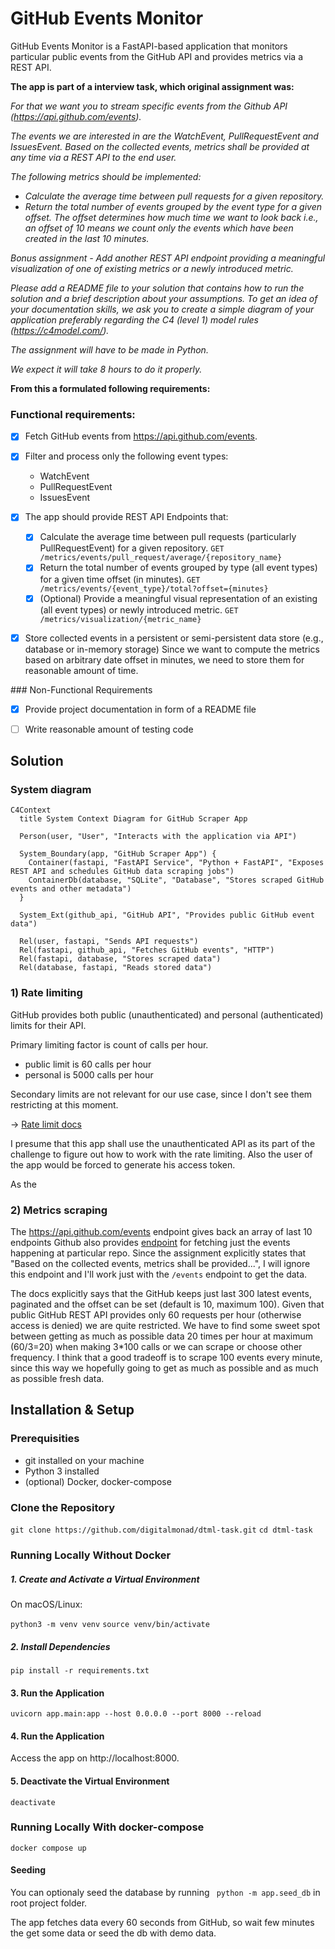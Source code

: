 # GitHub Events Monitor

GitHub Events Monitor is a FastAPI-based application that monitors particular public events from the GitHub API and provides metrics via a REST API.

**The app is part of a interview task, which original assignment was:**


_For that we want you to stream specific events from the Github API (https://api.github.com/events)._

_The events we are interested in are the WatchEvent, PullRequestEvent and IssuesEvent. Based on the collected events, metrics shall be provided at any time via a REST API to the end user._

_The following metrics should be implemented:_
- _Calculate the average time between pull requests for a given repository._
- _Return the total number of events grouped by the event type for a given offset. The offset determines how much time we want to look back i.e., an offset of 10 means we count only the events which have been created in the last 10 minutes._

_Bonus assignment - Add another REST API endpoint providing a meaningful visualization of one of existing metrics or a newly introduced metric._

_Please add a README file to your solution that contains how to run the solution and a brief description about your assumptions. To get an idea of your documentation skills, we ask you to create a simple diagram of your application preferably regarding the C4 (level 1) model rules (https://c4model.com/)._

_The assignment will have to be made in Python._

_We expect it will take 8 hours to do it properly._

**From this a formulated following requirements:**

### Functional requirements:
- [X] Fetch GitHub events from https://api.github.com/events.

- [X] Filter and process only the following event types: 
    - WatchEvent
    - PullRequestEvent
    - IssuesEvent

- [X] The app should provide REST API Endpoints that:
   - [X] Calculate the average time between pull requests (particularly PullRequestEvent) for a given repository.
   ```GET /metrics/events/pull_request/average/{repository_name}```
   - [X] Return the total number of events grouped by type (all event types) for a given time offset (in minutes).
   ```GET /metrics/events/{event_type}/total?offset={minutes}```
   - [X] (Optional) Provide a meaningful visual representation of an existing (all event types) or newly introduced metric.
   ```GET /metrics/visualization/{metric_name}```

- [X] Store collected events in a persistent or semi-persistent data store (e.g., database or in-memory storage)
Since we want to compute the metrics based on arbitrary date offset in minutes, we need to store them for reasonable amount of time.

### Non-Functional Requirements

- [X] Provide project documentation in form of a README file
- [ ] Write reasonable amount of testing code


## Solution

### System diagram

```mermaid
C4Context
  title System Context Diagram for GitHub Scraper App

  Person(user, "User", "Interacts with the application via API")
  
  System_Boundary(app, "GitHub Scraper App") {
    Container(fastapi, "FastAPI Service", "Python + FastAPI", "Exposes REST API and schedules GitHub data scraping jobs")
    ContainerDb(database, "SQLite", "Database", "Stores scraped GitHub events and other metadata")
  }

  System_Ext(github_api, "GitHub API", "Provides public GitHub event data")

  Rel(user, fastapi, "Sends API requests")
  Rel(fastapi, github_api, "Fetches GitHub events", "HTTP")
  Rel(fastapi, database, "Stores scraped data")
  Rel(database, fastapi, "Reads stored data")
```

### 1) Rate limiting

GitHub provides both public (unauthenticated) and personal (authenticated) limits for their API.

Primary limiting factor is count of calls per hour.
- public limit is 60 calls per hour
- personal is 5000 calls per hour

Secondary limits are not relevant for our use case, since I don't see them restricting at this moment.

-> [Rate limit docs](https://docs.github.com/en/rest/using-the-rest-api/rate-limits-for-the-rest-api?apiVersion=2022-11-28)

I presume that this app shall use the unauthenticated API as its part of the challenge to figure out how to work with the rate limiting. Also the user of the app would be forced to generate his access token.

As the 

### 2) Metrics scraping

The https://api.github.com/events endpoint gives back an array of last 10 endpoints
Github also provides [endpoint](https://docs.github.com/en/rest/activity/events?apiVersion=2022-11-28#list-repository-events) for fetching just the events happening at particular repo.
Since the assignment explicitly states that "Based on the collected events, metrics shall be provided...", I will ignore this endpoint and I'll work just with the ```/events``` endpoint to get the data.

The docs explicitly says that the GitHub keeps just last 300 latest events, paginated and the offset can be set (default is 10, maximum 100).
Given that public GitHub REST API provides only 60 requests per hour (otherwise access is denied) we are quite restricted.
We have to find some sweet spot between getting as much as possible data 20 times per hour at maximum (60/3=20) when making 3*100 calls or we can scrape or choose other frequency.
I think that a good tradeoff is to scrape 100 events every minute, since this way we hopefully going to get as much as possible and as much as possible fresh data.



## Installation & Setup
### Prerequisities
- git installed on your machine
- Python 3 installed
- (optional) Docker, docker-compose

### Clone the Repository
```git clone https://github.com/digitalmonad/dtml-task.git```
```cd dtml-task```

### Running Locally Without Docker
##### 1. Create and Activate a Virtual Environment
On macOS/Linux:

```python3 -m venv venv```
```source venv/bin/activate```

##### 2. Install Dependencies
```pip install -r requirements.txt```

#### 3. Run the Application
```uvicorn app.main:app --host 0.0.0.0 --port 8000 --reload```

#### 4. Run the Application
Access the app on http://localhost:8000.

#### 5. Deactivate the Virtual Environment
```deactivate```

### Running Locally With docker-compose
```docker compose up```

#### Seeding
You can optionaly seed the database by running
``` python -m app.seed_db``` in root project folder.

The app fetches data every 60 seconds from GitHub, so wait few minutes the get some data or seed the db with demo data.
